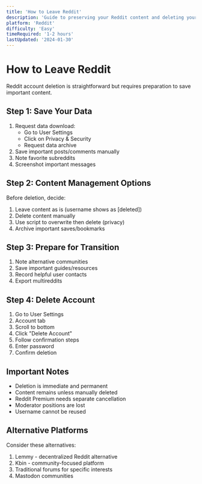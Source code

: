 ```yaml
---
title: 'How to Leave Reddit'
description: 'Guide to preserving your Reddit content and deleting your account'
platform: 'Reddit'
difficulty: 'Easy'
timeRequired: '1-2 hours'
lastUpdated: '2024-01-30'
---
```


# How to Leave Reddit

Reddit account deletion is straightforward but requires preparation to save important content.

## Step 1: Save Your Data

1. Request data download:
   - Go to User Settings
   - Click on Privacy & Security
   - Request data archive
2. Save important posts/comments manually
3. Note favorite subreddits
4. Screenshot important messages

## Step 2: Content Management Options

Before deletion, decide:

1. Leave content as is (username shows as [deleted])
2. Delete content manually
3. Use script to overwrite then delete (privacy)
4. Archive important saves/bookmarks

## Step 3: Prepare for Transition

1. Note alternative communities
2. Save important guides/resources
3. Record helpful user contacts
4. Export multireddits

## Step 4: Delete Account

1. Go to User Settings
2. Account tab
3. Scroll to bottom
4. Click "Delete Account"
5. Follow confirmation steps
6. Enter password
7. Confirm deletion

## Important Notes

- Deletion is immediate and permanent
- Content remains unless manually deleted
- Reddit Premium needs separate cancellation
- Moderator positions are lost
- Username cannot be reused

## Alternative Platforms

Consider these alternatives:

1. Lemmy - decentralized Reddit alternative
2. Kbin - community-focused platform
3. Traditional forums for specific interests
4. Mastodon communities
